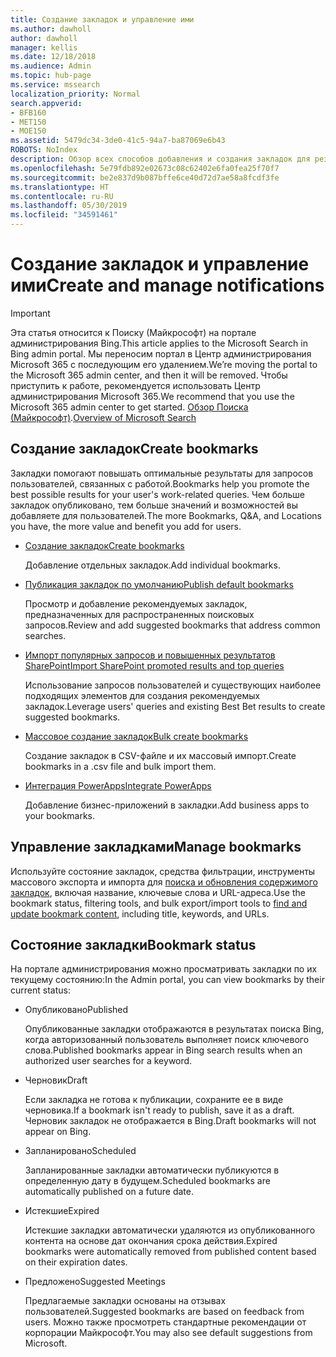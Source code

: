 ```yaml
---
title: Создание закладок и управление ими
ms.author: dawholl
author: dawholl
manager: kellis
ms.date: 12/18/2018
ms.audience: Admin
ms.topic: hub-page
ms.service: mssearch
localization_priority: Normal
search.appverid:
- BFB160
- MET150
- MOE150
ms.assetid: 5479dc34-3de0-41c5-94a7-ba87069e6b43
ROBOTS: NoIndex
description: Обзор всех способов добавления и создания закладок для результатов, связанных с работой, в Поиске (Майкрософт)
ms.openlocfilehash: 5e79fdb892e02673c08c62402e6fa0fea25f70f7
ms.sourcegitcommit: be2e837d9b087bffe6ce40d72d7ae58a8fcdf3fe
ms.translationtype: HT
ms.contentlocale: ru-RU
ms.lasthandoff: 05/30/2019
ms.locfileid: "34591461"
---
```

# <a name="create-and-manage-bookmarks"></a><span data-ttu-id="7b7c7-103">Создание закладок и управление ими</span><span class="sxs-lookup"><span data-stu-id="7b7c7-103">Create and manage notifications</span></span>

> [!IMPORTANT]
> <span data-ttu-id="7b7c7-104">Эта статья относится к Поиску (Майкрософт) на портале администрирования Bing.</span><span class="sxs-lookup"><span data-stu-id="7b7c7-104">This article applies to the Microsoft Search in Bing admin portal.</span></span> <span data-ttu-id="7b7c7-105">Мы переносим портал в Центр администрирования Microsoft 365 с последующим его удалением.</span><span class="sxs-lookup"><span data-stu-id="7b7c7-105">We’re moving the portal to the Microsoft 365 admin center, and then it will be removed.</span></span> <span data-ttu-id="7b7c7-106">Чтобы приступить к работе, рекомендуется использовать Центр администрирования Microsoft 365.</span><span class="sxs-lookup"><span data-stu-id="7b7c7-106">We recommend that you use the Microsoft 365 admin center to get started.</span></span> <span data-ttu-id="7b7c7-107">[Обзор Поиска (Майкрософт)](overview-microsoft-search.md).</span><span class="sxs-lookup"><span data-stu-id="7b7c7-107">[Overview of Microsoft Search](overview-microsoft-search.md)</span></span>
    
## <a name="create-bookmarks"></a><span data-ttu-id="7b7c7-108">Создание закладок</span><span class="sxs-lookup"><span data-stu-id="7b7c7-108">Create bookmarks</span></span>

<span data-ttu-id="7b7c7-109">Закладки помогают повышать оптимальные результаты для запросов пользователей, связанных с работой.</span><span class="sxs-lookup"><span data-stu-id="7b7c7-109">Bookmarks help you promote the best possible results for your user's work-related queries.</span></span> <span data-ttu-id="7b7c7-110">Чем больше закладок опубликовано, тем больше значений и возможностей вы добавляете для пользователей.</span><span class="sxs-lookup"><span data-stu-id="7b7c7-110">The more Bookmarks, Q&A, and Locations you have, the more value and benefit you add for users.</span></span>
  
- [<span data-ttu-id="7b7c7-111">Создание закладок</span><span class="sxs-lookup"><span data-stu-id="7b7c7-111">Create bookmarks</span></span>](create-bookmarks.md)
    
    <span data-ttu-id="7b7c7-112">Добавление отдельных закладок.</span><span class="sxs-lookup"><span data-stu-id="7b7c7-112">Add individual bookmarks.</span></span>
    
- [<span data-ttu-id="7b7c7-113">Публикация закладок по умолчанию</span><span class="sxs-lookup"><span data-stu-id="7b7c7-113">Publish default bookmarks</span></span>](publish-default-bookmarks.md)
    
    <span data-ttu-id="7b7c7-114">Просмотр и добавление рекомендуемых закладок, предназначенных для распространенных поисковых запросов.</span><span class="sxs-lookup"><span data-stu-id="7b7c7-114">Review and add suggested bookmarks that address common searches.</span></span>
    
- [<span data-ttu-id="7b7c7-115">Импорт популярных запросов и повышенных результатов SharePoint</span><span class="sxs-lookup"><span data-stu-id="7b7c7-115">Import SharePoint promoted results and top queries</span></span>](import-sharepoint-promoted-results-and-top-queries.md)
    
    <span data-ttu-id="7b7c7-116">Использование запросов пользователей и существующих наиболее подходящих элементов для создания рекомендуемых закладок.</span><span class="sxs-lookup"><span data-stu-id="7b7c7-116">Leverage users' queries and existing Best Bet results to create suggested bookmarks.</span></span>
    
- [<span data-ttu-id="7b7c7-117">Массовое создание закладок</span><span class="sxs-lookup"><span data-stu-id="7b7c7-117">Bulk create bookmarks</span></span>](bulk-create-bookmarks.md)
    
    <span data-ttu-id="7b7c7-118">Создание закладок в CSV-файле и их массовый импорт.</span><span class="sxs-lookup"><span data-stu-id="7b7c7-118">Create bookmarks in a .csv file and bulk import them.</span></span>
    
- [<span data-ttu-id="7b7c7-119">Интеграция PowerApps</span><span class="sxs-lookup"><span data-stu-id="7b7c7-119">Integrate PowerApps</span></span>](integrate-powerapps.md)
    
    <span data-ttu-id="7b7c7-120">Добавление бизнес-приложений в закладки.</span><span class="sxs-lookup"><span data-stu-id="7b7c7-120">Add business apps to your bookmarks.</span></span>
    
## <a name="manage-bookmarks"></a><span data-ttu-id="7b7c7-121">Управление закладками</span><span class="sxs-lookup"><span data-stu-id="7b7c7-121">Manage bookmarks</span></span>

<span data-ttu-id="7b7c7-122">Используйте состояние закладок, средства фильтрации, инструменты массового экспорта и импорта для [поиска и обновления содержимого закладок](manage-bookmarks.md), включая название, ключевые слова и URL-адреса.</span><span class="sxs-lookup"><span data-stu-id="7b7c7-122">Use the bookmark status, filtering tools, and bulk export/import tools to [find and update bookmark content](manage-bookmarks.md), including title, keywords, and URLs.</span></span>
  
## <a name="bookmark-status"></a><span data-ttu-id="7b7c7-123">Состояние закладки</span><span class="sxs-lookup"><span data-stu-id="7b7c7-123">Bookmark status</span></span>

<span data-ttu-id="7b7c7-124">На портале администрирования можно просматривать закладки по их текущему состоянию:</span><span class="sxs-lookup"><span data-stu-id="7b7c7-124">In the Admin portal, you can view bookmarks by their current status:</span></span>
  
- <span data-ttu-id="7b7c7-125">Опубликовано</span><span class="sxs-lookup"><span data-stu-id="7b7c7-125">Published</span></span>
    
    <span data-ttu-id="7b7c7-126">Опубликованные закладки отображаются в результатах поиска Bing, когда авторизованный пользователь выполняет поиск ключевого слова.</span><span class="sxs-lookup"><span data-stu-id="7b7c7-126">Published bookmarks appear in Bing search results when an authorized user searches for a keyword.</span></span>
    
- <span data-ttu-id="7b7c7-127">Черновик</span><span class="sxs-lookup"><span data-stu-id="7b7c7-127">Draft</span></span>
    
    <span data-ttu-id="7b7c7-128">Если закладка не готова к публикации, сохраните ее в виде черновика.</span><span class="sxs-lookup"><span data-stu-id="7b7c7-128">If a bookmark isn't ready to publish, save it as a draft.</span></span> <span data-ttu-id="7b7c7-129">Черновик закладок не отображается в Bing.</span><span class="sxs-lookup"><span data-stu-id="7b7c7-129">Draft bookmarks will not appear on Bing.</span></span>
    
- <span data-ttu-id="7b7c7-130">Запланировано</span><span class="sxs-lookup"><span data-stu-id="7b7c7-130">Scheduled</span></span>
    
    <span data-ttu-id="7b7c7-131">Запланированные закладки автоматически публикуются в определенную дату в будущем.</span><span class="sxs-lookup"><span data-stu-id="7b7c7-131">Scheduled bookmarks are automatically published on a future date.</span></span>
    
- <span data-ttu-id="7b7c7-132">Истекшие</span><span class="sxs-lookup"><span data-stu-id="7b7c7-132">Expired</span></span>
    
    <span data-ttu-id="7b7c7-133">Истекшие закладки автоматически удаляются из опубликованного контента на основе дат окончания срока действия.</span><span class="sxs-lookup"><span data-stu-id="7b7c7-133">Expired bookmarks were automatically removed from published content based on their expiration dates.</span></span>
    
- <span data-ttu-id="7b7c7-134">Предложено</span><span class="sxs-lookup"><span data-stu-id="7b7c7-134">Suggested Meetings</span></span>
    
    <span data-ttu-id="7b7c7-135">Предлагаемые закладки основаны на отзывах пользователей.</span><span class="sxs-lookup"><span data-stu-id="7b7c7-135">Suggested bookmarks are based on feedback from users.</span></span> <span data-ttu-id="7b7c7-136">Можно также просмотреть стандартные рекомендации от корпорации Майкрософт.</span><span class="sxs-lookup"><span data-stu-id="7b7c7-136">You may also see default suggestions from Microsoft.</span></span>

  

